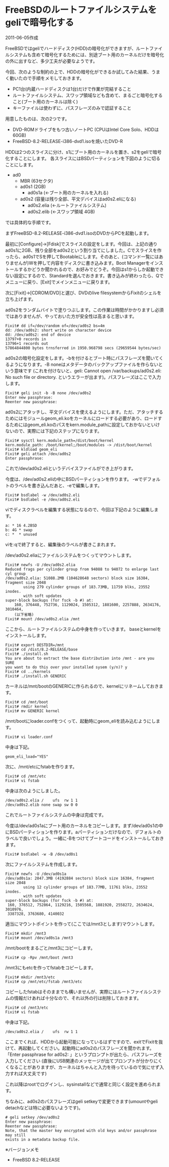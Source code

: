 # FreeBSDのルートファイルシステムをgeliで暗号化する

2011-06-05作成

FreeBSDではgeliでハードディスク(HDD)の暗号化ができますが、ルートファイルシステムも含めて暗号化するためには、別途ブート用のカーネルだけを暗号化の外に出すなど、多少工夫が必要なようです。

今回、次のような制約の上で、HDDの暗号化ができるか試してみた結果、うまく動いたので手順をメモしておきます。

- PC1台(内蔵ハードディスクは1台)だけで作業が完結すること
- ルートファイルシステム、スワップ領域なども含めて、まるごと暗号化すること(ブート用のカーネルは除く)
- キーファイルは使わずに、パスフレーズのみで認証すること

用意したものは、次の2つです。

- DVD-ROMドライブをもつ古いノートPC (CPUはIntel Core Solo、HDDは60GB)
- FreeBSD-8.2-RELEASE-i386-dvd1.isoを焼いたDVD-R

HDDは2つのスライスに分け、s1にブート用のカーネルを置き、s2をgeliで暗号化することにします。
各スライスにはBSDパーティションを下図のように切ることにします。

- ad0
  - MBR (63セクタ)
  - ad0s1 (2GB)
    - ad0s1a (←ブート用のカーネルを入れる)
  - ad0s2 (容量は残り全部、平文デバイスはad0s2.eliになる)
    - ad0s2.elia (←ルートファイルシステム)
    - ad0s2.elib (←スワップ領域 4GB)

では具体的な手順です。

まずFreeBSD-8.2-RELEASE-i386-dvd1.isoのDVDからPCを起動します。

最初に[Configure]→[Fdisk]でスライスの設定をします。今回は、上記の通りad0s1に2GB、残り全部をad0s2という割り当てにしました。Cでスライスを作ったら、ad0s1でSを押してBootableにします。そのあと、(コマンド一覧にはありませんが)Wを押して内容をディスクに書き込みます。Boot Managerをインストールするかどうか聞かれるので、お好みでどうぞ。今回はs1からしか起動できない設定にするので、Standardを選んでおきます。書き込みが終わったら、Qでメニューに戻り、[Exit]でメインメニューに戻ります。

次に[Fixit]→[CDROM/DVD]と選び、DVDのlive filesystemからFixitのシェルを立ち上げます。

ad0s2をランダムバイトで塗りつぶします。この作業は時間がかかりますし必須ではありませんが、やっておいた方が安全性は高まると思います。

```console
Fixit# dd if=/dev/random of=/dev/ad0s2 bs=4m
dd: /dev/ad0s2: short write on character device
dd: /dev/ad0s2: end of device
13797+0 records in
13796+1 records out
57864844800 bytes trnsferred in 1950.968798 secs (29659544 bytes/sec)
```

ad0s2の暗号化設定をします。-bを付けるとブート時にパスフレーズを聞いてくるようになります。-B noneはメタデータのバックアップファイルを作らないという意味です (これを付けないと、geli: Cannot open /var/backups/ad0s2.eli: No such file or directory. というエラーが出ます)。パスフレーズはここで入力します。

```console
Fixit# geli init -b -B none /dev/ad0s2
Enter new passphrase:
Reenter new passphrase:
```

ad0s2にアタッチし、平文デバイスを使えるようにします。ただ、アタッチするためにはモジュールgeom_eli.koをカーネルにロードする必要があり、ロードするためにはgeom_eli.koのパスをkern.module_pathに設定しておかないといけないので、実際には下記のステップになります。

```console
Fixit# sysctl kern.module_path=/dist/boot/kernel
kern.module_path: /boot/kernel;/boot/modules -> /dist/boot/kernel
Fixit# kldload geom_eli
Fixit# geli attach /dev/ad0s2
Enter passphrase:
```

これで/dev/ad0s2.eliというデバイスファイルができ上がります。

今度は、/dev/ad0s2.eliの中にBSDパーティションを作ります。
-wでデフォルトのラベルを書き込んだあと、-eで編集します。

```console
Fixit# bsdlabel -w /dev/ad0s2.eli
Fixit# bsdlabel -e /dev/ad0s2.eli
```

viでディスクラベルを編集する状態になるので、今回は下記のように編集します。

```plaintext
a: * 16 4.2BSD
b: 4G * swap
c: *  * unused
```

viを:qで終了すると、編集後のラベルが書きこまれます。

/dev/ad0s2.eliaにファイルシステムをつくってマウントします。

```console
Fixit# newfs -U /dev/ad0s2.elia
Reduced frags per cylinder group from 94088 to 94072 to enlarge last cyl group
/dev/ad0s2.elia: 51088.2MB (104628648 sectors) block size 16384, fragment size 2048
        using 279 cylinder groups of 183.73MB, 11759 blks, 23552 inodes.
        with soft updates
super-block backups (for fsck -b #) at:
    160, 376448, 752736, 1129024, 1505312, 1881600, 2257888, 2634176, 3010464,
    (以下省略)
Fixit# mount /dev/ad0s2.elia /mnt
```

ここから、ルートファイルシステムの中身を作っていきます。
baseとkernelをインストールします。

```console
Fixit# export DESTDIR=/mnt
Fixit# cd /dist/8.2-RELEASE/base
Fixit# ./install.sh
You are about to extract the base distribution into /mnt - are you SURE
you want to do this over your installed sysem (y/n)? y
Fixit# cd ../kernels
Fixit# ./install.sh GENERIC
```

カーネルは/mnt/bootのGENERICに作られるので、kernelにリネームしておきます。

```console
Fixit# cd /mnt/boot
Fixit# rmdir kernel
Fixit# mv GENERIC kernel
```

/mnt/bootにloader.confをつくって、起動時にgeom_eliを読み込むようにします。

```console
Fixit# vi loader.conf
```

中身は下記。

```shell
geom_eli_load="YES"
```

次に、/mnt/etcにfstabを作ります。

```console
Fixit# cd /mnt/etc
Fixit# vi fstab
```

中身は次のようにしました。

```plaintext
/dev/ad0s2.elia /    ufs  rw 1 1
/dev/ad0s2.elib none swap sw 0 0
```

これでルートファイルシステムの中身は完成です。

今度は/dev/ad0s1aにブート用のカーネルをコピーします。まず/dev/ad0s1の中にBSDパーティションを作ります。aパーティションだけなので、デフォルトのラベルで良いでしょう。一緒に-Bをつけてブートコードをインストールしておきます。

```console
Fixit# bsdlabel -w -B /dev/ad0s1
```

次にファイルシステムを作成します。

```console
Fixit# newfs -U /dev/ad0s1a
/dev/ad0s1a: 2047.3MB (4192884 sectors) block size 16384, fragment size 2048
        using 12 cylinder groups of 183.77MB, 11761 blks, 23552 inodes.
        with soft updates
super-block backups (for fsck -b #) at:
 160, 376512, 752864, 1129216, 1505568, 1881920, 2558272, 2634624, 3010976,
 3387328, 3763680, 4140032
```

適当にマウントポイントを作って(ここでは/mnt3とします)マウントします。

```console
Fixit# mkdir /mnt3
Fixit# mount /dev/ad0s1a /mnt3
```

/mnt/bootをまるごと/mnt3にコピーします。

```console
Fixit# cp -Rpv /mnt/boot /mnt3
```

/mnt3にもetcを作ってfstabをコピーします。

```console
Fixit# mkdir /mnt3/etc
Fixit# cp /mnt/etc/fstab /mnt3/etc
```

コピーしたfstabはそのままでも構いませんが、実際にはルートファイルシステムの情報だけあれば十分なので、それ以外の行は削除しておきます。

```console
Fixit# cd /mnt3/etc
Fixit# vi fstab
```

中身は下記。

```plaintext
/dev/ad0s2.elia /    ufs  rw 1 1
```

ここまでくれば、HDDから起動可能になっているはずですので、exitでFixitを抜けて、再起動してください。起動時にad0s2のパスフレーズを聞かれます。「Enter passphrase for ad0s2: 」というプロンプトが出たら、パスフレーズを入力してください (直後にUSB関連のメッセージが出てプロンプトが分かりにくくなることがありますが、カーネルはちゃんと入力を待っているので気にせず入力すれば大丈夫です)

これ以降はrootでログインし、sysinstallなどで通常と同じく設定を進められます。

ちなみに、ad0s2のパスフレーズはgeli setkeyで変更できます(umountやgeli detachなどは特に必要ないようです)。

```console
# geli setkey /dev/ad0s2
Enter new passphrase:
Reenter new passphrase:
Note, that the master key encrypted with old keys and/or passphrase may still
exists in a metadata backup file.
```

※バージョンメモ

- FreeBSD 8.2-RELEASE
